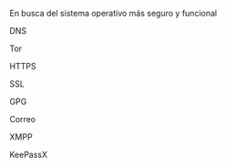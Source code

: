 En busca del sistema operativo más seguro y funcional

DNS

Tor

HTTPS

SSL

GPG

Correo

XMPP

KeePassX